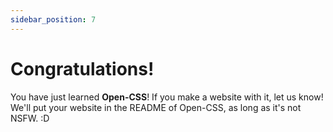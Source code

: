```yaml
---
sidebar_position: 7
---
```


# Congratulations!

You have just learned **Open-CSS**! If you make a website with it, let us know! We'll put your website in the README of Open-CSS, as long as it's not NSFW. :D
